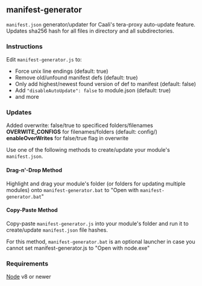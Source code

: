 ## manifest-generator
`manifest.json` generator/updater for Caali's tera-proxy auto-update feature. Updates sha256 hash for all files in directory and all subdirectories.
### Instructions
Edit `manifest-generator.js` to: 
* Force unix line endings (default: true)
* Remove old/unfound manifest defs (default: true)
* Only add highest/newest found version of def to manifest (default: false)
* Add `"disableAutoUpdate": false` to module.json (default: true)
* and more

### Updates
Added overwrite: false/true to specificed folders/filenames
**OVERWITE_CONFIGS** for filenames/folders (default: config/)
**enableOverWrites** for false/true flag in overwrite

Use one of the following methods to create/update your module's `manifest.json`.
#### Drag-n'-Drop Method
Highlight and drag your module's folder (or folders for updating multiple modules) onto `manifest-generator.bat` to "Open with `manifest-generator.bat`"
#### Copy-Paste Method
Copy-paste `manifest-generator.js` into your module's folder and run it to create/update `manifest.json` file hashes.

For this method, `manifest-generator.bat` is an optional launcher in case you cannot set manifest-generator.js to "Open with node.exe"
### Requirements
[Node](https://nodejs.org) v8 or newer
